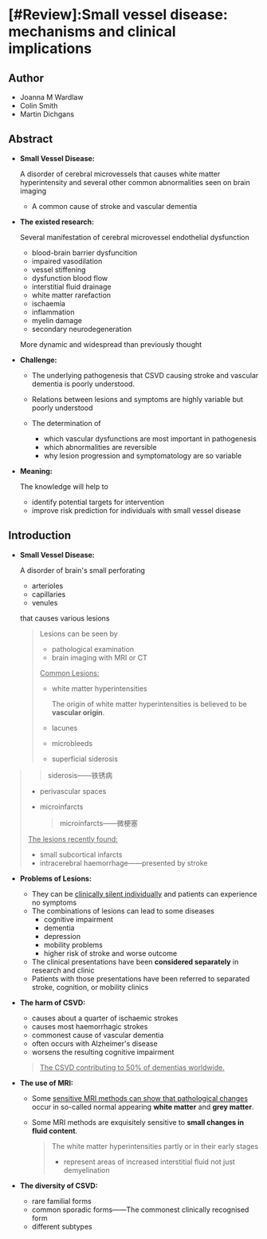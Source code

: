 # [#Review]:Small vessel disease: mechanisms and  clinical implications

## Author

- Joanna M Wardlaw 
- Colin Smith
- Martin Dichgans

## Abstract

- **Small Vessel Disease:** 

  A disorder of cerebral microvessels that causes white matter hyperintensity and several other common abnormalities seen on brain imaging

  - A common cause of stroke and vascular dementia

- **The existed research:**

  Several manifestation of cerebral microvessel endothelial dysfunction

  - blood-brain barrier dysfuncition
  - impaired vasodilation 
  - vessel stiffening
  - dysfunction blood flow
  - interstitial fluid drainage
  - white matter rarefaction
  - ischaemia
  - inflammation
  - myelin damage
  - secondary neurodegeneration

  More dynamic and widespread than previously thought

- **Challenge:**

  - The underlying pathogenesis that CSVD causing stroke and vascular dementia is poorly understood.

  - Relations between lesions and symptoms are highly variable but poorly understood
  - The determination of 
    - which vascular dysfunctions are most important in pathogenesis
    - which abnormalities are reversible
    - why lesion progression and symptomatology are so variable
  
- **Meaning:**

  The knowledge will help to 

  - identify potential targets for intervention
  - improve risk prediction for individuals with small vessel disease

## Introduction

- **Small Vessel Disease:**

  A disorder of brain's small perforating 

  -  arterioles
  - capillaries
  - venules

  that causes various lesions

  > Lesions can be seen by 
  >
  > - pathological examination
  > - brain imaging with MRI or CT
  >
  > <u>Common Lesions:</u>
  >
  > - white matter hyperintensities 
  >
  >   The origin of white matter hyperintensities is believed to be **vascular origin**.
  >   
  > - lacunes
  >
  > - microbleeds
  >
  > - superficial siderosis
  >
> > siderosis——铁锈病
  >
  > - perivascular spaces
  >
  > - microinfarcts
  >
  >   > microinfarcts——微梗塞
  >
  > <u>The lesions recently found:</u>
  >
  > - small subcortical infarcts
  > - intracerebral haemorrhage——presented by stroke
  
- **Problems of Lesions:**

  - They can be <u>clinically silent individually</u> and patients can experience no symptoms
  - The combinations of lesions can lead to some diseases
    - cognitive impairment
    - dementia
    - depression
    - mobility problems
    - higher risk of stroke and worse outcome
  - The clinical presentations have been **considered separately** in research and clinic
  - Patients with those presentations have been referred to separated stroke, cognition, or mobility clinics

- **The harm of CSVD:**

  - causes about a quarter of ischaemic strokes
  - causes most haemorrhagic strokes
  - commonest cause of vascular dementia
  - often occurs with Alzheimer's disease
  - worsens the resulting cognitive impairment

  > <u>The CSVD contributing to 50% of dementias worldwide.</u>

- **The use of MRI:**

  - Some <u>sensitive MRI methods can show that pathological changes</u> occur in so-called normal appearing **white matter** and **grey matter**.

  - Some MRI methods are exquisitely sensitive to **small changes in fluid content**.

    > The white matter hyperintensities partly or in their early stages
    >
    > - represent areas of increased interstitial fluid not just demyelination

- **The diversity of CSVD:**
  - rare familial forms
  - common sporadic forms——The commonest clinically recognised form
  - different subtypes 

